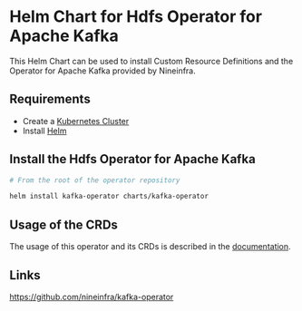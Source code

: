 # Helm Chart for Hdfs Operator for Apache Kafka

This Helm Chart can be used to install Custom Resource Definitions and the Operator for Apache Kafka provided by Nineinfra.

## Requirements

- Create a [Kubernetes Cluster](../Readme.md)
- Install [Helm](https://helm.sh/docs/intro/install/)

## Install the Hdfs Operator for Apache Kafka

```bash
# From the root of the operator repository

helm install kafka-operator charts/kafka-operator
```

## Usage of the CRDs

The usage of this operator and its CRDs is described in the [documentation](https://github.com/nineinfra/kafka-operator/blob/main/README.md).

## Links

https://github.com/nineinfra/kafka-operator
